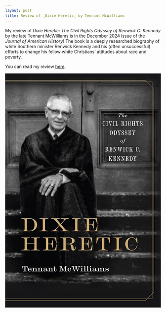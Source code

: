 ```yaml
---
layout: post
title: Review of _Dixie Heretic_ by Tennant McWilliams
---
```



My review of _Dixie Heretic: The Civil Rights Odyssey of Renwick C. Kennedy_ by the late Tennant McWilliams is in the December 2024 issue of the _Journal of American History_! The book is a deeply researched biography of white Southern minister Renwick Kennedy and his (often unsuccessful) efforts to change his fellow white Christians’ attitudes about race and poverty.

You can read my review [here](https://academic.oup.com/jah/article-abstract/111/3/622/7921854?redirectedFrom=fulltext).

<a href = "https://academic.oup.com/jah/article-abstract/111/3/622/7921854?redirectedFrom=fulltext">
<img class="headshot" src="/Images/dixie-heretic.jpg" alt="Cover of the book *Dixie Heretic*. A vintage photo of Renwick Kennedy with his name and title in bold typeface."> </a>